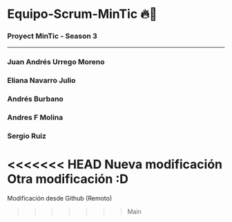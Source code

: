 # Equipo-Scrum-MinTic 🔥🚀
### Proyect MinTic - Season 3
-------------------------------
### Juan Andrés Urrego Moreno
### Eliana Navarro Julio
### Andrés Burbano
### Andres F Molina
### Sergio Ruiz
<<<<<<< HEAD
Nueva modificación 
Otra modificación :D
=======
Modificación desde Github (Remoto)
>>>>>>> Main
